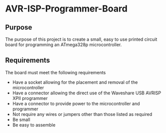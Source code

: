 # AVR-ISP-Programmer-Board
## Purpose
The purpose of this project is to create a small, easy to use printed circuit board for programming
an ATmega328p microcontroller.

## Requirements
The board must meet the following requirements
* Have a socket allowing for the placement and removal of the microcontroller
* Have a connector allowing the direct use of the Waveshare USB AVRISP XPII programmer
* Have a connector to provide power to the microcontroller and programmer
* Not require any wires or jumpers other than those listed as required
* Be small
* Be easy to assemble


